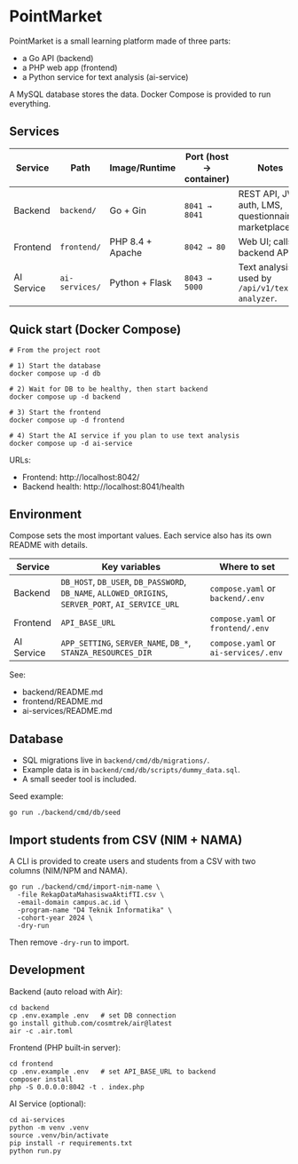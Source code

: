 # PointMarket

PointMarket is a small learning platform made of three parts:
- a Go API (backend)
- a PHP web app (frontend)
- a Python service for text analysis (ai-service)

A MySQL database stores the data. Docker Compose is provided to run everything.

## Services

| Service | Path | Image/Runtime | Port (host → container) | Notes |
| --- | --- | --- | --- | --- |
| Backend | `backend/` | Go + Gin | `8041 → 8041` | REST API, JWT auth, LMS, questionnaires, marketplace. |
| Frontend | `frontend/` | PHP 8.4 + Apache | `8042 → 80` | Web UI; calls backend API. |
| AI Service  | `ai-services/` | Python + Flask | `8043 → 5000` | Text analysis; used by `/api/v1/text-analyzer`. |

## Quick start (Docker Compose)

```
# From the project root

# 1) Start the database
docker compose up -d db

# 2) Wait for DB to be healthy, then start backend
docker compose up -d backend

# 3) Start the frontend
docker compose up -d frontend

# 4) Start the AI service if you plan to use text analysis
docker compose up -d ai-service
```

URLs:
- Frontend: http://localhost:8042/
- Backend health: http://localhost:8041/health

## Environment

Compose sets the most important values. Each service also has its own README with details.

| Service | Key variables | Where to set |
| --- | --- | --- |
| Backend | `DB_HOST`, `DB_USER`, `DB_PASSWORD`, `DB_NAME`, `ALLOWED_ORIGINS`, `SERVER_PORT`, `AI_SERVICE_URL` | `compose.yaml` or `backend/.env` |
| Frontend | `API_BASE_URL` | `compose.yaml` or `frontend/.env` |
| AI Service | `APP_SETTING`, `SERVER_NAME`, `DB_*`, `STANZA_RESOURCES_DIR` | `compose.yaml` or `ai-services/.env` |

See:
- backend/README.md
- frontend/README.md
- ai-services/README.md

## Database

- SQL migrations live in `backend/cmd/db/migrations/`.
- Example data is in `backend/cmd/db/scripts/dummy_data.sql`.
- A small seeder tool is included.

Seed example:
```
go run ./backend/cmd/db/seed
```

## Import students from CSV (NIM + NAMA)

A CLI is provided to create users and students from a CSV with two columns (NIM/NPM and NAMA).

```
go run ./backend/cmd/import-nim-name \
  -file RekapDataMahasiswaAktifTI.csv \
  -email-domain campus.ac.id \
  -program-name "D4 Teknik Informatika" \
  -cohort-year 2024 \
  -dry-run
```

Then remove `-dry-run` to import.

## Development

Backend (auto reload with Air):
```
cd backend
cp .env.example .env   # set DB connection
go install github.com/cosmtrek/air@latest
air -c .air.toml
```

Frontend (PHP built‑in server):
```
cd frontend
cp .env.example .env   # set API_BASE_URL to backend
composer install
php -S 0.0.0.0:8042 -t . index.php
```

AI Service (optional):
```
cd ai-services
python -m venv .venv
source .venv/bin/activate
pip install -r requirements.txt
python run.py
```
